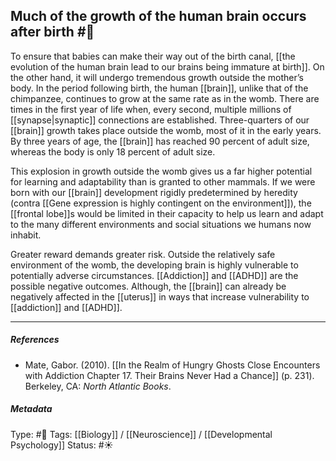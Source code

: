 ## Much of the growth of the human brain occurs after birth #🧠 

To ensure that babies can make their way out of the birth canal, [[the evolution of the human brain lead to our brains being immature at birth]]. On the other hand, it will undergo tremendous growth outside the mother’s body. In the period following birth, the human [[brain]], unlike that of the chimpanzee, continues to grow at the same rate as in the womb. There are times in the first year of life when, every second, multiple millions of [[synapse|synaptic]] connections are established. Three-quarters of our [[brain]] growth takes place outside the womb, most of it in the early years. By three years of age, the [[brain]] has reached 90 percent of adult size, whereas the body is only 18 percent of adult size. 

This explosion in growth outside the womb gives us a far higher potential for learning and adaptability than is granted to other mammals. If we were born with our [[brain]] development rigidly predetermined by heredity (contra [[Gene expression is highly contingent on the environment]]), the [[frontal lobe]]s would be limited in their capacity to help us learn and adapt to the many different environments and social situations we humans now inhabit.

Greater reward demands greater risk. Outside the relatively safe environment of the womb, the developing brain is highly vulnerable to potentially adverse circumstances. [[Addiction]] and [[ADHD]] are the possible negative outcomes. Although, the [[brain]] can already be negatively affected in the [[uterus]] in ways that increase vulnerability to [[addiction]] and [[ADHD]].

___

##### References

- Mate, Gabor. (2010). [[In the Realm of Hungry Ghosts Close Encounters with Addiction Chapter 17. Their Brains Never Had a Chance]] (p. 231). Berkeley, CA: _North Atlantic Books_.

##### Metadata

Type: #🔴 
Tags: [[Biology]] / [[Neuroscience]] / [[Developmental Psychology]] 
Status: #☀️ 